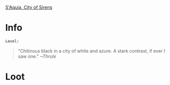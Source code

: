 <!-- TITLE: An Ebon Arachnid -->

[S'Aquia, City of Sirens](saquia)

# Info

```perl
Level: 
```
> "Chitinous black in a city of white and azure.  A stark contrast, if ever I saw one."
> *~Thrule*


# Loot